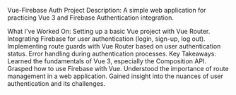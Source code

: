 Vue-Firebase Auth Project
Description:
A simple web application for practicing Vue 3 and Firebase Authentication integration.

What I've Worked On:
Setting up a basic Vue project with Vue Router.
Integrating Firebase for user authentication (login, sign-up, log out).
Implementing route guards with Vue Router based on user authentication status.
Error handling during authentication processes.
Key Takeaways:
Learned the fundamentals of Vue 3, especially the Composition API.
Grasped how to use Firebase with Vue.
Understood the importance of route management in a web application.
Gained insight into the nuances of user authentication and its challenges.
